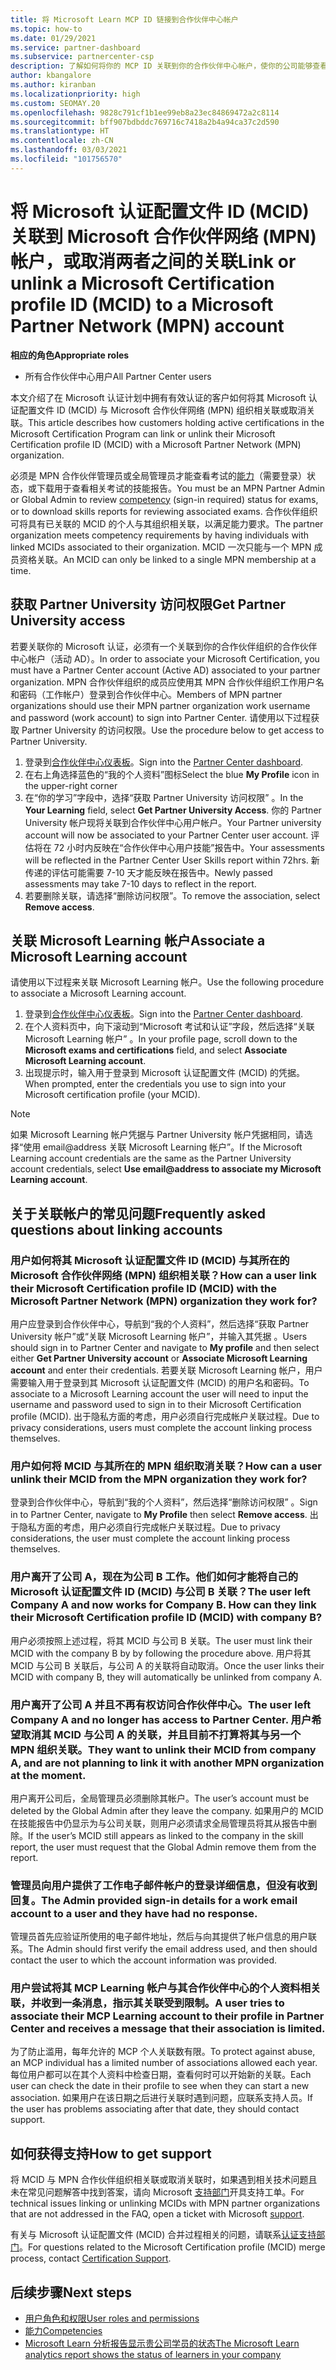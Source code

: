 ```yaml
---
title: 将 Microsoft Learn MCP ID 链接到合作伙伴中心帐户
ms.topic: how-to
ms.date: 01/29/2021
ms.service: partner-dashboard
ms.subservice: partnercenter-csp
description: 了解如何将你的 MCP ID 关联到你的合作伙伴中心帐户，使你的公司能够查看你所参与的资格培训和学习路径。
author: kbangalore
ms.author: kiranban
ms.localizationpriority: high
ms.custom: SEOMAY.20
ms.openlocfilehash: 9828c791cf1b1ee99eb8a23ec84869472a2c8114
ms.sourcegitcommit: bff907bdbddc769716c7418a2b4a94ca37c2d590
ms.translationtype: HT
ms.contentlocale: zh-CN
ms.lasthandoff: 03/03/2021
ms.locfileid: "101756570"
---
```

# <a name="link-or-unlink-a-microsoft-certification-profile-id-mcid-to-a-microsoft-partner-network-mpn-account"></a><span data-ttu-id="ba81c-103">将 Microsoft 认证配置文件 ID (MCID) 关联到 Microsoft 合作伙伴网络 (MPN) 帐户，或取消两者之间的关联</span><span class="sxs-lookup"><span data-stu-id="ba81c-103">Link or unlink a Microsoft Certification profile ID (MCID) to a Microsoft Partner Network (MPN) account</span></span>

<span data-ttu-id="ba81c-104">**相应的角色**</span><span class="sxs-lookup"><span data-stu-id="ba81c-104">**Appropriate roles**</span></span>

- <span data-ttu-id="ba81c-105">所有合作伙伴中心用户</span><span class="sxs-lookup"><span data-stu-id="ba81c-105">All Partner Center users</span></span>

<span data-ttu-id="ba81c-106">本文介绍了在 Microsoft 认证计划中拥有有效认证的客户如何将其 Microsoft 认证配置文件 ID (MCID) 与 Microsoft 合作伙伴网络 (MPN) 组织相关联或取消关联。</span><span class="sxs-lookup"><span data-stu-id="ba81c-106">This article describes how customers holding active certifications in the Microsoft Certification Program can link or unlink their Microsoft Certification profile ID (MCID) with a Microsoft Partner Network (MPN) organization.</span></span>

<span data-ttu-id="ba81c-107">必须是 MPN 合作伙伴管理员或全局管理员才能查看考试的[能力](https://partner.microsoft.com/pcv/partnership/competencies)（需要登录）状态，或下载用于查看相关考试的技能报告。</span><span class="sxs-lookup"><span data-stu-id="ba81c-107">You must be an MPN Partner Admin or Global Admin to review [competency](https://partner.microsoft.com/pcv/partnership/competencies) (sign-in required) status for exams, or to download skills reports for reviewing associated exams.</span></span> <span data-ttu-id="ba81c-108">合作伙伴组织可将具有已关联的 MCID 的个人与其组织相关联，以满足能力要求。</span><span class="sxs-lookup"><span data-stu-id="ba81c-108">The partner organization meets competency requirements by having individuals with linked MCIDs associated to their organization.</span></span> <span data-ttu-id="ba81c-109">MCID 一次只能与一个 MPN 成员资格关联。</span><span class="sxs-lookup"><span data-stu-id="ba81c-109">An MCID can only be linked to a single MPN membership at a time.</span></span>

## <a name="get-partner-university-access"></a><span data-ttu-id="ba81c-110">获取 Partner University 访问权限</span><span class="sxs-lookup"><span data-stu-id="ba81c-110">Get Partner University access</span></span>

<span data-ttu-id="ba81c-111">若要关联你的 Microsoft 认证，必须有一个关联到你的合作伙伴组织的合作伙伴中心帐户（活动 AD）。</span><span class="sxs-lookup"><span data-stu-id="ba81c-111">In order to associate your Microsoft Certification, you must have a Partner Center account (Active AD) associated to your partner organization.</span></span> <span data-ttu-id="ba81c-112">MPN 合作伙伴组织的成员应使用其 MPN 合作伙伴组织工作用户名和密码（工作帐户）登录到合作伙伴中心。</span><span class="sxs-lookup"><span data-stu-id="ba81c-112">Members of MPN partner organizations should use their MPN partner organization work username and password (work account) to sign into Partner Center.</span></span>
<span data-ttu-id="ba81c-113">请使用以下过程获取 Partner University 的访问权限。</span><span class="sxs-lookup"><span data-stu-id="ba81c-113">Use the procedure below to get access to Partner University.</span></span>

1. <span data-ttu-id="ba81c-114">登录到[合作伙伴中心仪表板](https://partner.microsoft.com/dashboard/)。</span><span class="sxs-lookup"><span data-stu-id="ba81c-114">Sign into the [Partner Center dashboard](https://partner.microsoft.com/dashboard/).</span></span>
2. <span data-ttu-id="ba81c-115">在右上角选择蓝色的“我的个人资料”图标</span><span class="sxs-lookup"><span data-stu-id="ba81c-115">Select the blue **My Profile** icon in the upper-right corner</span></span>
3. <span data-ttu-id="ba81c-116">在“你的学习”字段中，选择“获取 Partner University 访问权限” 。</span><span class="sxs-lookup"><span data-stu-id="ba81c-116">In the **Your Learning** field, select **Get Partner University Access**.</span></span>
<span data-ttu-id="ba81c-117">你的 Partner University 帐户现将关联到合作伙伴中心用户帐户。</span><span class="sxs-lookup"><span data-stu-id="ba81c-117">Your Partner university account will now be associated to your Partner Center user account.</span></span> <span data-ttu-id="ba81c-118">评估将在 72 小时内反映在“合作伙伴中心用户技能”报告中。</span><span class="sxs-lookup"><span data-stu-id="ba81c-118">Your assessments will be reflected in the Partner Center User Skills report within 72hrs.</span></span> <span data-ttu-id="ba81c-119">新传递的评估可能需要 7-10 天才能反映在报告中。</span><span class="sxs-lookup"><span data-stu-id="ba81c-119">Newly passed assessments may take 7-10 days to reflect in the report.</span></span>
4. <span data-ttu-id="ba81c-120">若要删除关联，请选择“删除访问权限”。</span><span class="sxs-lookup"><span data-stu-id="ba81c-120">To remove the association, select **Remove access**.</span></span>

## <a name="associate-a-microsoft-learning-account"></a><span data-ttu-id="ba81c-121">关联 Microsoft Learning 帐户</span><span class="sxs-lookup"><span data-stu-id="ba81c-121">Associate a Microsoft Learning account</span></span>

<span data-ttu-id="ba81c-122">请使用以下过程来关联 Microsoft Learning 帐户。</span><span class="sxs-lookup"><span data-stu-id="ba81c-122">Use the following procedure to associate a Microsoft Learning account.</span></span> 

1. <span data-ttu-id="ba81c-123">登录到[合作伙伴中心仪表板](https://partner.microsoft.com/dashboard/)。</span><span class="sxs-lookup"><span data-stu-id="ba81c-123">Sign into the [Partner Center dashboard](https://partner.microsoft.com/dashboard/).</span></span>
2. <span data-ttu-id="ba81c-124">在个人资料页中，向下滚动到“Microsoft 考试和认证”字段，然后选择“关联 Microsoft Learning 帐户” 。</span><span class="sxs-lookup"><span data-stu-id="ba81c-124">In your profile page, scroll down to the **Microsoft exams and certifications** field, and select **Associate Microsoft Learning account**.</span></span>
3. <span data-ttu-id="ba81c-125">出现提示时，输入用于登录到 Microsoft 认证配置文件 (MCID) 的凭据。</span><span class="sxs-lookup"><span data-stu-id="ba81c-125">When prompted, enter the credentials you use to sign into your Microsoft certification profile (your MCID).</span></span>

>[!NOTE]
><span data-ttu-id="ba81c-126">如果 Microsoft Learning 帐户凭据与 Partner University 帐户凭据相同，请选择“使用 email@address 关联 Microsoft Learning 帐户”。</span><span class="sxs-lookup"><span data-stu-id="ba81c-126">If the Microsoft Learning account credentials are the same as the Partner University account credentials, select **Use email@address to associate my Microsoft Learning account**.</span></span>

## <a name="frequently-asked-questions-about-linking-accounts"></a><span data-ttu-id="ba81c-127">关于关联帐户的常见问题</span><span class="sxs-lookup"><span data-stu-id="ba81c-127">Frequently asked questions about linking accounts</span></span>

### <a name="how-can-a-user-link-their-microsoft-certification-profile-id-mcid-with-the-microsoft-partner-network-mpn-organization-they-work-for"></a><span data-ttu-id="ba81c-128">用户如何将其 Microsoft 认证配置文件 ID (MCID) 与其所在的 Microsoft 合作伙伴网络 (MPN) 组织相关联？</span><span class="sxs-lookup"><span data-stu-id="ba81c-128">How can a user link their Microsoft Certification profile ID (MCID) with the Microsoft Partner Network (MPN) organization they work for?</span></span>

<span data-ttu-id="ba81c-129">用户应登录到合作伙伴中心，导航到“我的个人资料”，然后选择“获取 Partner University 帐户”或“关联 Microsoft Learning 帐户”，并输入其凭据  。</span><span class="sxs-lookup"><span data-stu-id="ba81c-129">Users should sign in to Partner Center and navigate to **My profile** and then select either **Get Partner University account** or **Associate Microsoft Learning account** and enter their credentials.</span></span> <span data-ttu-id="ba81c-130">若要关联 Microsoft Learning 帐户，用户需要输入用于登录到其 Microsoft 认证配置文件 (MCID) 的用户名和密码。</span><span class="sxs-lookup"><span data-stu-id="ba81c-130">To associate to a Microsoft Learning account the user will need to input the username and password used to sign in to their Microsoft Certification profile (MCID).</span></span> <span data-ttu-id="ba81c-131">出于隐私方面的考虑，用户必须自行完成帐户关联过程。</span><span class="sxs-lookup"><span data-stu-id="ba81c-131">Due to privacy considerations, users must complete the account linking process themselves.</span></span>  

### <a name="how-can-a-user-unlink-their-mcid-from-the-mpn-organization-they-work-for"></a><span data-ttu-id="ba81c-132">用户如何将 MCID 与其所在的 MPN 组织取消关联？</span><span class="sxs-lookup"><span data-stu-id="ba81c-132">How can a user unlink their MCID from the MPN organization they work for?</span></span>

<span data-ttu-id="ba81c-133">登录到合作伙伴中心，导航到“我的个人资料”，然后选择“删除访问权限” 。</span><span class="sxs-lookup"><span data-stu-id="ba81c-133">Sign in to Partner Center, navigate to **My Profile** then select **Remove access**.</span></span> <span data-ttu-id="ba81c-134">出于隐私方面的考虑，用户必须自行完成帐户关联过程。</span><span class="sxs-lookup"><span data-stu-id="ba81c-134">Due to privacy considerations, the user must complete the account linking process themselves.</span></span>

### <a name="the-user-left-company-a-and-now-works-for-company-b-how-can-they-link-their-microsoft-certification-profile-id-mcid-with-company-b"></a><span data-ttu-id="ba81c-135">用户离开了公司 A，现在为公司 B 工作。他们如何才能将自己的 Microsoft 认证配置文件 ID (MCID) 与公司 B 关联？</span><span class="sxs-lookup"><span data-stu-id="ba81c-135">The user left Company A and now works for Company B. How can they link their Microsoft Certification profile ID (MCID) with company B?</span></span>

<span data-ttu-id="ba81c-136">用户必须按照上述过程，将其 MCID 与公司 B 关联。</span><span class="sxs-lookup"><span data-stu-id="ba81c-136">The user must link their MCID with the company B by by following the procedure above.</span></span> <span data-ttu-id="ba81c-137">用户将其 MCID 与公司 B 关联后，与公司 A 的关联将自动取消。</span><span class="sxs-lookup"><span data-stu-id="ba81c-137">Once the user links their MCID with company B, they will automatically be unlinked from company A.</span></span>

### <a name="the-user-left-company-a-and-no-longer-has-access-to-partner-center-they-want-to-unlink-their-mcid-from-company-a-and-are-not-planning-to-link-it-with-another-mpn-organization-at-the-moment"></a><span data-ttu-id="ba81c-138">用户离开了公司 A 并且不再有权访问合作伙伴中心。</span><span class="sxs-lookup"><span data-stu-id="ba81c-138">The user left Company A and no longer has access to Partner Center.</span></span> <span data-ttu-id="ba81c-139">用户希望取消其 MCID 与公司 A 的关联，并且目前不打算将其与另一个 MPN 组织关联。</span><span class="sxs-lookup"><span data-stu-id="ba81c-139">They want to unlink their MCID from company A, and are not planning to link it with another MPN organization at the moment.</span></span>

<span data-ttu-id="ba81c-140">用户离开公司后，全局管理员必须删除其帐户。</span><span class="sxs-lookup"><span data-stu-id="ba81c-140">The user’s account must be deleted by the Global Admin after they leave the company.</span></span> <span data-ttu-id="ba81c-141">如果用户的 MCID 在技能报告中仍显示为与公司关联，则用户必须请求全局管理员将其从报告中删除。</span><span class="sxs-lookup"><span data-stu-id="ba81c-141">If the user’s MCID still appears as linked to the company in the skill report, the user must request that the Global Admin remove them from the report.</span></span>

### <a name="the-admin-provided-sign-in-details-for-a-work-email-account-to-a-user-and-they-have-had-no-response"></a><span data-ttu-id="ba81c-142">管理员向用户提供了工作电子邮件帐户的登录详细信息，但没有收到回复。</span><span class="sxs-lookup"><span data-stu-id="ba81c-142">The Admin provided sign-in details for a work email account to a user and they have had no response.</span></span>

<span data-ttu-id="ba81c-143">管理员首先应验证所使用的电子邮件地址，然后与向其提供了帐户信息的用户联系。</span><span class="sxs-lookup"><span data-stu-id="ba81c-143">The Admin should first verify the email address used, and then should contact the user to which the account information was provided.</span></span>

### <a name="a-user-tries-to-associate-their-mcp-learning-account-to-their-profile-in-partner-center-and-receives-a-message-that-their-association-is-limited"></a><span data-ttu-id="ba81c-144">用户尝试将其 MCP Learning 帐户与其合作伙伴中心的个人资料相关联，并收到一条消息，指示其关联受到限制。</span><span class="sxs-lookup"><span data-stu-id="ba81c-144">A user tries to associate their MCP Learning account to their profile in Partner Center and receives a message that their association is limited.</span></span>

<span data-ttu-id="ba81c-145">为了防止滥用，每年允许的 MCP 个人关联数有限。</span><span class="sxs-lookup"><span data-stu-id="ba81c-145">To protect against abuse, an MCP individual has a limited number of associations allowed each year.</span></span> <span data-ttu-id="ba81c-146">每位用户都可以在其个人资料中检查日期，查看何时可以开始新的关联。</span><span class="sxs-lookup"><span data-stu-id="ba81c-146">Each user can check the date in their profile to see when they can start a new association.</span></span> <span data-ttu-id="ba81c-147">如果用户在该日期之后进行关联时遇到问题，应联系支持人员。</span><span class="sxs-lookup"><span data-stu-id="ba81c-147">If the user has problems associating after that date, they should contact support.</span></span>  

## <a name="how-to-get-support"></a><span data-ttu-id="ba81c-148">如何获得支持</span><span class="sxs-lookup"><span data-stu-id="ba81c-148">How to get support</span></span>

<span data-ttu-id="ba81c-149">将 MCID 与 MPN 合作伙伴组织相关联或取消关联时，如果遇到相关技术问题且未在常见问题解答中找到答案，请向 Microsoft [支持部门](https://partner.microsoft.com/support)开具支持工单。</span><span class="sxs-lookup"><span data-stu-id="ba81c-149">For technical issues linking or unlinking MCIDs with MPN partner organizations that are not addressed in the FAQ, open a ticket with Microsoft [support](https://partner.microsoft.com/support).</span></span>

<span data-ttu-id="ba81c-150">有关与 Microsoft 认证配置文件 (MCID) 合并过程相关的问题，请联系[认证支持部门](https://aka.ms/mcpforum)。</span><span class="sxs-lookup"><span data-stu-id="ba81c-150">For questions related to the Microsoft Certification profile (MCID) merge process, contact [Certification Support](https://aka.ms/mcpforum).</span></span>

## <a name="next-steps"></a><span data-ttu-id="ba81c-151">后续步骤</span><span class="sxs-lookup"><span data-stu-id="ba81c-151">Next steps</span></span>

- [<span data-ttu-id="ba81c-152">用户角色和权限</span><span class="sxs-lookup"><span data-stu-id="ba81c-152">User roles and permissions</span></span>](./permissions-overview.md)
- [<span data-ttu-id="ba81c-153">能力</span><span class="sxs-lookup"><span data-stu-id="ba81c-153">Competencies</span></span>](https://partner.microsoft.com/membership/competencies)
- [<span data-ttu-id="ba81c-154">Microsoft Learn 分析报告显示贵公司学员的状态</span><span class="sxs-lookup"><span data-stu-id="ba81c-154">The Microsoft Learn analytics report shows the status of learners in your company</span></span>](ms-learn-analytics.md)